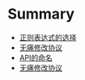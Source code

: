 # Summary

* [正则表达式的选择](chapter1.md)
* [无痛修改协议](chapter2.md)
* [API的命名](chapter3.md)
* [无痛修改协议](chapter4.md)
